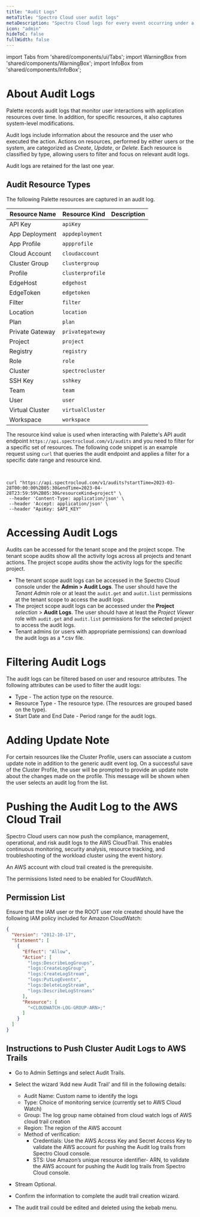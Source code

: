 ```yaml
---
title: "Audit Logs"
metaTitle: "Spectro Cloud user audit logs"
metaDescription: "Spectro Cloud logs for every event occurring under a user for every Kubernetes cluster"
icon: "admin"
hideToC: false
fullWidth: false
---
```



import Tabs from 'shared/components/ui/Tabs';
import WarningBox from 'shared/components/WarningBox';
import InfoBox from 'shared/components/InfoBox';

# About Audit Logs

Palette records audit logs that monitor user interactions with application resources over time. In addition, for specific resources, it also captures system-level modifications.

Audit logs include information about the resource and the user who executed the action. Actions on resources, performed by either users or the system, are categorized as *Create*, *Update*, or *Delete*. Each resource is classified by type, allowing users to filter and focus on relevant audit logs.

Audit logs are retained for the last one year.

## Audit Resource Types

The following Palette resources are captured in an audit log.

| Resource Name     | Resource Kind   | Description |
|-------------------|-----------------|-------------|
| API Key           | `apiKey`        |             |
| App Deployment    | `appdeployment` |             |
| App Profile       | `appprofile`    |             |
| Cloud Account     | `cloudaccount`  |             |
| Cluster Group     | `clustergroup`  |             |
| Profile           | `clusterprofile`|             |
| EdgeHost          | `edgehost`      |             |
| EdgeToken         | `edgetoken`     |             |
| Filter            | `filter`        |             |
| Location          | `location`      |             |
| Plan              | `plan`          |             |
| Private Gateway   | `privategateway`|             |
| Project           | `project`       |             |
| Registry          | `registry`      |             |
| Role              | `role`          |             |
| Cluster           | `spectrocluster`|             |
| SSH Key           | `sshkey`        |             |
| Team              | `team`          |             |
| User              | `user`          |             |
| Virtual Cluster   | `virtualCluster`|             |
| Workspace         | `workspace`     |             |


 The resource kind value is used when interacting with Palette's API audit endpoint `https://api.spectrocloud.com/v1/audits` and you need to filter for a specific set of resources. The following code snippet is an example request using `curl` that queries the audit endpoint and applies a filter for a specific date range and resource kind.

<br />

```shell
curl "https://api.spectrocloud.com/v1/audits?startTime=2023-03-28T00:00:00%2B05:30&endTime=2023-04-28T23:59:59%2B05:30&resourceKind=project" \
 --header 'Content-Type: application/json' \
 --header 'Accept: application/json' \
 --header "ApiKey: $API_KEY"
```



# Accessing Audit Logs

Audits can be accessed for the tenant scope and the project scope. The tenant scope audits show all the activity logs across all projects and tenant actions. The project scope audits show the activity logs for the specific project.

* The tenant scope audit logs can be accessed in the Spectro Cloud console under the **Admin > Audit Logs**. The user should have the *Tenant Admin* role or at least the `audit.get` and `audit.list` permissions at the tenant scope to access the audit logs.
* The project scope audit logs can be accessed under the **Project** *selection* > **Audit Logs**. The user should have at least the *Project Viewer* role with `audit.get` and `audit.list` permissions for the selected project to access the audit logs.
* Tenant admins (or users with appropriate permissions) can download the audit logs as a *.csv file.

# Filtering Audit Logs

The audit logs can be filtered based on user and resource attributes. The following attributes can be used to filter the audit logs:

* Type - The action type on the resource.
* Resource Type - The resource type. (The resources are grouped based on the type).
* Start Date and End Date - Period range for the audit logs.

# Adding Update Note

For certain resources like the Cluster Profile, users can associate a custom update note in addition to the generic audit event log. On a successful save of the Cluster Profile, the user will be prompted to provide an update note about the changes made on the profile. This message will be shown when the user selects an audit log from the list.

# Pushing the Audit Log to the AWS Cloud Trail

Spectro Cloud users can now push the compliance, management, operational, and risk audit logs to the AWS CloudTrail. This enables continuous monitoring, security analysis, resource tracking, and troubleshooting of the workload cluster using the event history.

<WarningBox>
An AWS account with cloud trail created is the prerequisite.

The permissions listed need to be enabled for CloudWatch.
</WarningBox>

## Permission List

Ensure that the IAM user or the ROOT user role created should have the following IAM policy included for Amazon CloudWatch:

```json
{
  "Version": "2012-10-17",
  "Statement": [
    {
      "Effect": "Allow",
      "Action": [
        "logs:DescribeLogGroups",
        "logs:CreateLogGroup",
        "logs:CreateLogStream",
        "logs:PutLogEvents",
        "logs:DeleteLogStream",
        "logs:DescribeLogStreams"
      ],
      "Resource": [
        "<CLOUDWATCH-LOG-GROUP-ARN>;"
      ]
    }
  ]
}
```
## Instructions to Push Cluster Audit Logs to AWS Trails 

* Go to Admin Settings and select Audit Trails.
* Select the wizard ‘Add new Audit Trail’ and fill in the following details:

  * Audit Name: Custom name to identify the logs
  * Type: Choice of monitoring service (currently set to AWS Cloud Watch)
  * Group: The log group name obtained from cloud watch logs of AWS cloud trail creation
  * Region: The region of the AWS account
  * Method of verification:
   	* Credentials:
Use the AWS Access Key and Secret Access Key to validate the AWS account for pushing the Audit log trails from Spectro Cloud console.
   	* STS:
Use Amazon’s unique resource identifier- ARN, to validate the AWS account for pushing the Audit log trails from Spectro Cloud console.
	
* Stream Optional.
* Confirm the information to complete the audit trail creation wizard.
* The audit trail could be edited and deleted using the kebab menu.


